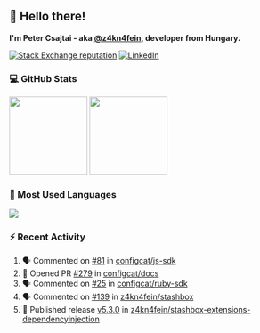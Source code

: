 ## 👋 Hello there!

**I'm Peter Csajtai - aka [@z4kn4fein](https://github.com/z4kn4fein), developer from Hungary.**

[![Stack Exchange reputation](https://img.shields.io/stackexchange/stackoverflow/r/8700582?color=orange&label=reputation&logo=stackoverflow&style=for-the-badge)](https://stackoverflow.com/users/8700582)
[![LinkedIn](https://img.shields.io/badge/linkedin-%230077B5.svg?style=for-the-badge&logo=linkedin&logoColor=white)](https://www.linkedin.com/in/csajtai-p%C3%A9ter-45395341/)

### 💻 GitHub Stats

<div>
  <img height="140px" src="https://github-readme-stats-pcsajtai.vercel.app/api?username=z4kn4fein&show_icons=true&hide_border=true&count_private=true&custom_title=Stats&theme=dracula&line_height=24&hide_title=true">
  <img height="140px" src="https://streak-stats.demolab.com?user=z4kn4fein&theme=dracula&hide_border=true">
  
</div>

### :toolbox: Most Used Languages

<img src="https://github-readme-stats-pcsajtai.vercel.app/api/top-langs/?username=z4kn4fein&theme=dracula&hide_border=true&layout=compact&langs_count=8&hide_title=true">

### :zap: Recent Activity

<!--START_SECTION:activity-->
1. 🗣 Commented on [#81](https://github.com/configcat/js-sdk/issues/81) in [configcat/js-sdk](https://github.com/configcat/js-sdk)
2. 💪 Opened PR [#279](https://github.com/configcat/docs/pull/279) in [configcat/docs](https://github.com/configcat/docs)
3. 🗣 Commented on [#25](https://github.com/configcat/ruby-sdk/issues/25) in [configcat/ruby-sdk](https://github.com/configcat/ruby-sdk)
4. 🗣 Commented on [#139](https://github.com/z4kn4fein/stashbox/issues/139) in [z4kn4fein/stashbox](https://github.com/z4kn4fein/stashbox)
5. 🚀 Published release [v5.3.0](https://github.com/v5.3.0) in [z4kn4fein/stashbox-extensions-dependencyinjection](https://github.com/z4kn4fein/stashbox-extensions-dependencyinjection)
<!--END_SECTION:activity-->
